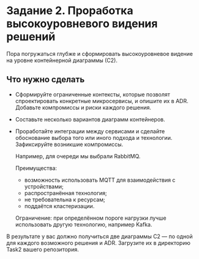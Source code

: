 # Задание 2. Проработка высокоуровневого видения решений

Пора погружаться глубже и сформировать высокоуровневое видение на уровне контейнерной диаграммы (С2).

## Что нужно сделать

- Сформируйте ограниченные контексты, которые позволят спроектировать конкретные микросервисы, и опишите их в ADR. Добавьте компромиссы и риски каждого решения.
- Составьте несколько вариантов диаграмм контейнеров.
- Проработайте интеграции между сервисами и сделайте обоснование выбора того или иного подхода и технологии. Зафиксируйте возникшие компромиссы.

  Например, для очереди мы выбрали RabbitMQ. 

  Преимущества:
  - возможность использовать MQTT для взаимодействия с устройствами;
  - распространённая технология;
  - не требовательна к ресурсам;
  - поддаётся кластеризации.

  Ограничение: при определённом пороге нагрузки лучше использовать другую технологию, например Kafka.

В результате у вас должно получиться две диаграммы C2 — по одной для каждого возможного решения и ADR. Загрузите их в директорию Task2 вашего репозитория.
